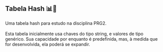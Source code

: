## Tabela Hash 📊📌

Uma tabela hash para estudo na disciplina PRG2. <br> <br>
Esta tabela inicialmente usa chaves do tipo string, e valores de tipo genérico. Sua capacidade por enquanto é predefinida, mas, à medida que for desenvolvida, ela poderá se expandir.

